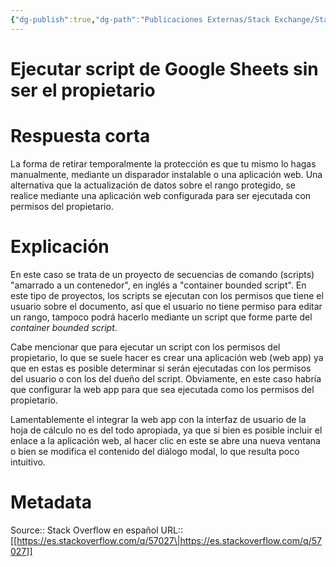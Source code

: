 ```yaml
---
{"dg-publish":true,"dg-path":"Publicaciones Externas/Stack Exchange/Stack Overflow en español/es.stackoverflow.com-57027.md","permalink":"/publicaciones-externas/stack-exchange/stack-overflow-en-espanol/es-stackoverflow-com-57027/","title":"Ejecutar script de Google Sheets sin ser el propietario","hide":true,"noteIcon":"default","created":"2024-04-03T12:49:10.417-06:00","updated":"2024-04-05T16:43:49.605-06:00"}
---
```


# Ejecutar script de Google Sheets sin ser el propietario

# Respuesta corta
La forma de retirar temporalmente la protección es que tu mismo lo hagas manualmente, mediante un disparador instalable o una aplicación web. Una alternativa que la actualización de datos sobre el rango protegido, se realice mediante una aplicación web configurada para ser ejecutada con permisos del propietario.

# Explicación
En este caso se trata de un proyecto de secuencias de comando (scripts) "amarrado a un contenedor", en inglés a "container bounded script". En este tipo de proyectos, los scripts se ejecutan con los permisos que tiene el usuario sobre el documento, así que el usuario no tiene permiso para editar un rango, tampoco podrá hacerlo mediante un script que forme parte del *container bounded script*.

Cabe mencionar que para ejecutar un script con los permisos del propietario, lo que se suele hacer es crear una aplicación web (web app) ya que en estas es posible determinar si serán ejecutadas con los permisos del usuario o con los del dueño del script. Obviamente, en este caso habría que configurar la web app para que sea ejecutada como los permisos del propietario.

Lamentablemente el integrar la web app con la interfaz de usuario de la hoja de cálculo no es del todo apropiada, ya que si bien es posible incluir el enlace a la aplicación web, al hacer clic en este se abre una nueva ventana o bien se modifica el contenido del diálogo modal, lo que resulta poco intuitivo.


# Metadata
Source:: Stack Overflow en español
URL:: [[https://es.stackoverflow.com/q/57027\|https://es.stackoverflow.com/q/57027]]

